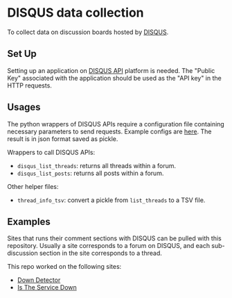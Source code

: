 # DISQUS data collection

To collect data on discussion boards hosted by [DISQUS](https://disqus.com/).

## Set Up
Setting up an application on [DISQUS API](https://disqus.com/api/docs/) platform is needed. The "Public
Key" associated with the application should be used as the "API key" in the HTTP requests.

## Usages
The python wrappers of DISQUS APIs require a configuration file containing necessary parameters to
send requests. Example configs are [here](config/). The result is in json format saved as pickle.

Wrappers to call DISQUS APIs:

- `disqus_list_threads`: returns all threads within a forum.
- `disqus_list_posts`: returns all posts within a forum.

Other helper files:

- `thread_info_tsv`: convert a pickle from `list_threads` to a TSV file.

## Examples
Sites that runs their comment sections with DISQUS can be pulled with this repository. Usually a site
corresponds to a forum on DISQUS, and each sub-discussion section in the site corresponds to a
thread.

This repo worked on the following sites:

- [Down Detector](https://downdetector.com/)
- [Is The Service Down](https://istheservicedown.com/)
